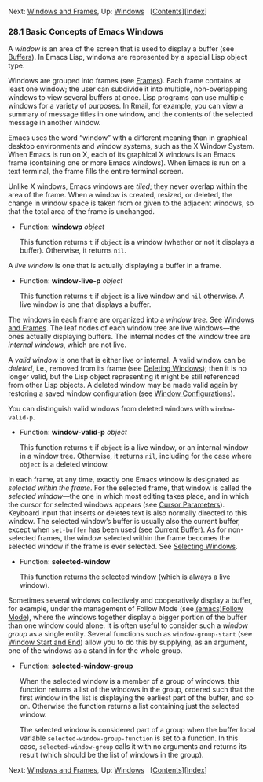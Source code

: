 

Next: [Windows and Frames](Windows-and-Frames.html), Up: [Windows](Windows.html)   \[[Contents](index.html#SEC_Contents "Table of contents")]\[[Index](Index.html "Index")]

### 28.1 Basic Concepts of Emacs Windows

A *window* is an area of the screen that is used to display a buffer (see [Buffers](Buffers.html)). In Emacs Lisp, windows are represented by a special Lisp object type.

Windows are grouped into frames (see [Frames](Frames.html)). Each frame contains at least one window; the user can subdivide it into multiple, non-overlapping windows to view several buffers at once. Lisp programs can use multiple windows for a variety of purposes. In Rmail, for example, you can view a summary of message titles in one window, and the contents of the selected message in another window.

Emacs uses the word “window” with a different meaning than in graphical desktop environments and window systems, such as the X Window System. When Emacs is run on X, each of its graphical X windows is an Emacs frame (containing one or more Emacs windows). When Emacs is run on a text terminal, the frame fills the entire terminal screen.

Unlike X windows, Emacs windows are *tiled*; they never overlap within the area of the frame. When a window is created, resized, or deleted, the change in window space is taken from or given to the adjacent windows, so that the total area of the frame is unchanged.

*   Function: **windowp** *object*

    This function returns `t` if `object` is a window (whether or not it displays a buffer). Otherwise, it returns `nil`.

A *live window* is one that is actually displaying a buffer in a frame.

*   Function: **window-live-p** *object*

    This function returns `t` if `object` is a live window and `nil` otherwise. A live window is one that displays a buffer.

The windows in each frame are organized into a *window tree*. See [Windows and Frames](Windows-and-Frames.html). The leaf nodes of each window tree are live windows—the ones actually displaying buffers. The internal nodes of the window tree are *internal windows*, which are not live.

A *valid window* is one that is either live or internal. A valid window can be *deleted*, i.e., removed from its frame (see [Deleting Windows](Deleting-Windows.html)); then it is no longer valid, but the Lisp object representing it might be still referenced from other Lisp objects. A deleted window may be made valid again by restoring a saved window configuration (see [Window Configurations](Window-Configurations.html)).

You can distinguish valid windows from deleted windows with `window-valid-p`.

*   Function: **window-valid-p** *object*

    This function returns `t` if `object` is a live window, or an internal window in a window tree. Otherwise, it returns `nil`, including for the case where `object` is a deleted window.

In each frame, at any time, exactly one Emacs window is designated as *selected within the frame*. For the selected frame, that window is called the *selected window*—the one in which most editing takes place, and in which the cursor for selected windows appears (see [Cursor Parameters](Cursor-Parameters.html)). Keyboard input that inserts or deletes text is also normally directed to this window. The selected window’s buffer is usually also the current buffer, except when `set-buffer` has been used (see [Current Buffer](Current-Buffer.html)). As for non-selected frames, the window selected within the frame becomes the selected window if the frame is ever selected. See [Selecting Windows](Selecting-Windows.html).

*   Function: **selected-window**

    This function returns the selected window (which is always a live window).

Sometimes several windows collectively and cooperatively display a buffer, for example, under the management of Follow Mode (see [(emacs)Follow Mode](https://www.gnu.org/software/emacs/manual/html_node/emacs/Follow-Mode.html#Follow-Mode)), where the windows together display a bigger portion of the buffer than one window could alone. It is often useful to consider such a *window group* as a single entity. Several functions such as `window-group-start` (see [Window Start and End](Window-Start-and-End.html)) allow you to do this by supplying, as an argument, one of the windows as a stand in for the whole group.

*   Function: **selected-window-group**

    When the selected window is a member of a group of windows, this function returns a list of the windows in the group, ordered such that the first window in the list is displaying the earliest part of the buffer, and so on. Otherwise the function returns a list containing just the selected window.

    The selected window is considered part of a group when the buffer local variable `selected-window-group-function` is set to a function. In this case, `selected-window-group` calls it with no arguments and returns its result (which should be the list of windows in the group).

Next: [Windows and Frames](Windows-and-Frames.html), Up: [Windows](Windows.html)   \[[Contents](index.html#SEC_Contents "Table of contents")]\[[Index](Index.html "Index")]
